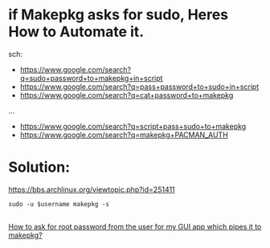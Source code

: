 # if Makepkg asks for sudo, Heres How to Automate it.
sch:
- https://www.google.com/search?q=sudo+password+to+makepkg+in+script
- https://www.google.com/search?q=pass+password+to+sudo+in+script
- https://www.google.com/search?q=cat+password+to+makepkg

...
- https://www.google.com/search?q=script+pass+sudo+to+makepkg
- https://www.google.com/search?q=makepkg+PACMAN_AUTH

# Solution:
https://bbs.archlinux.org/viewtopic.php?id=251411

```
sudo -u $username makepkg -s
```

##
[How to ask for root password from the user for my GUI app which pipes it to makepkg?](https://unix.stackexchange.com/questions/768977/how-to-ask-for-root-password-from-the-user-for-my-gui-app-which-pipes-it-to-make)
